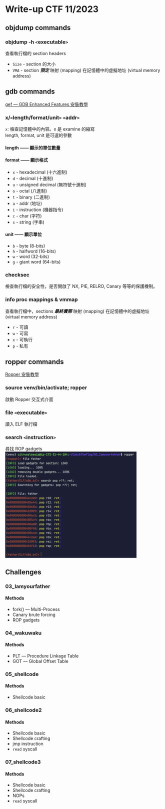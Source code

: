 # Write-up CTF 11/2023


## objdump commands
### objdump -h `<`executable`>`
查看執行檔的 section headers
- `Size` - section 的大小
- `VMA` - section _**預定**_ 映射 (mapping) 在記憶體中的虛擬地址 (virtual memory address)


## gdb commands
[gef –– GDB Enhanced Features 安裝教學](https://hugsy.github.io/gef/install/)


### x/`<`length/format/unit`>` `<`addr`>`
`x`: 檢查記憶體中的內容。x 是 examine 的縮寫\
length, format, unit 是可選的參數
#### length —— 顯示的單位數量
#### format —— 顯示格式
- `x` - hexadecimal (十六進制)
- `d` - decimal (十進制)
- `u` - unsigned decimal (無符號十進制)
- `o` - octal (八進制)
- `t` - binary (二進制)
- `a` - addr (地址)
- `i` - instruction (機器指令)
- `c` - char (字符)
- `s` - string (字串)
#### unit —— 顯示單位
- `b` - byte (8-bits)
- `h` - halfword (16-bits)
- `w` - word (32-bits)
- `g` - giant word (64-bits)

### checksec
檢查執行檔的安全性，是否開啟了 NX, PIE, RELRO, Canary 等等的保護機制。

### info proc mappings & vmmap
查看執行檔中，sections _**最終實際**_ 映射 (mapping) 在記憶體中的虛擬地址 (virtual memory address)
- `r` - 可讀
- `w` - 可寫
- `x` - 可執行
- `p` - 私有


## ropper commands
[Ropper 安裝教學](https://shantoroy.com/security/using-ropper-to-find-address-of-gadgets/)

### source venv/bin/activate; ropper
啟動 Ropper 交互式介面

### file `<`executable`>`
讀入 ELF 執行檔

### search `<`instruction`>`
尋找 ROP gadgets
<img src="image/ropper_search.png" width="420" height="340">


## Challenges

### 03_Iamyourfather
#### Methods
* fork() –– Multi-Process
* Canary brute forcing
* ROP gadgets



### 04_wakuwaku
#### Methods
* PLT –– Procedure Linkage Table
* GOT –– Global Offset Table



### 05_shellcode
#### Methods
* Shellcode basic



### 06_shellcode2
#### Methods
* Shellcode basic
* Shellcode crafting
* jmp instruction
* `read` syscall



### 07_shellcode3
#### Methods
* Shellcode basic
* Shellcode crafting
* NOPs
* `read` syscall



